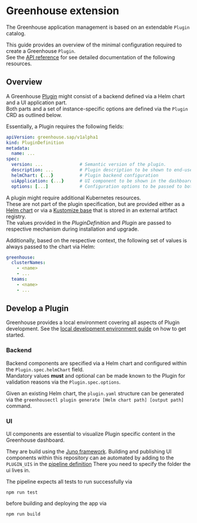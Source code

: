# Greenhouse extension

The Greenhouse application management is based on an extendable `Plugin` catalog.

This guide provides an overview of the minimal configuration required to create a Greenhouse `Plugin`.  
See the [API reference](https://github.com/pages/cloudoperators/greenhouse/docs/apidocs/index.html) for see detailed documentation of the following resources.

## Overview

A Greenhouse [Plugin](https://github.com/pages/cloudoperators/docs/apidocs/index.html#crd-Plugin) might consist of a backend defined via a Helm chart and a UI application part.  
Both parts and a set of instance-specific options are defined via the `Plugin` CRD as outlined below.

Essentially, a Plugin requires the following fields:

```yaml
apiVersion: greenhouse.sap/v1alpha1
kind: PluginDefinition
metadata:
  name: ...
spec:
  version: ...              # Semantic version of the plugin.
  description: ...          # Plugin description to be shown to end-users
  helmChart: {...}          # Plugin backend configuration
  uiApplication: {...}      # UI component to be shown in the dashboard
  options: [...]            # Configuration options to be passed to both backend and frontend
```

A plugin might require additional Kubernetes resources.  
These are not part of the plugin specification, but are provided either as a [Helm chart](https://helm.sh/) or via a [Kustomize base](https://kustomize.io/) that is stored in an external artifact registry.  
The values provided in the *PluginDefinition* and *Plugin* are passed to respective mechanism during installation and upgrade.

Additionally, based on the respective context, the following set of values is always passed to the chart via Helm:

```yaml
greenhouse:
  clusterNames:
    - <name>
    - ...
  teams:
    - <name>
    - ...
```

## Develop a Plugin

Greenhouse provides a local environment covering all aspects of Plugin development.
See the [local development environment guide](./../dev-env) on how to get started. 

### Backend

Backend components are specified via a Helm chart and configured within the `Plugin.spec.helmChart` field.  
Mandatory values **must** and optional can be made known to the Plugin for validation reasons via the `Plugin.spec.options`.

Given an existing Helm chart, the `plugin.yaml` structure can be generated via the `greenhousectl plugin generate [Helm chart path] [output path]` command.

### UI

UI components are essential to visualize Plugin specific content in the Greenhouse dashboard.

They are build using the [Juno framework](https://github.com/sapcc/juno).
Building and publishing UI components within this repository can ae automated by adding to the `PLUGIN_UIS` in the [pipeline definition](./ci/pipeline.yaml.erb#L15)
There you need to specify the folder the ui lives in.

The pipeline expects all tests to run successfully via
```
npm run test
```
before building and deploying the app via
```
npm run build
```
